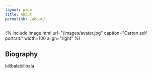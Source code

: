 ```yaml
---
layout: page
title: About
permalink: /about/
---
```


{% include image.html url="/images/avatar.jpg" caption="Carton self portrait." width=100 align="right" %}

## Biography
bilibalabilibala
